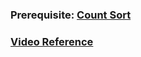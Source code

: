 ### Prerequisite: [Count Sort](../06.%20Count%20Sort/)
### [Video Reference](https://youtu.be/a5e7RgCdel0)
